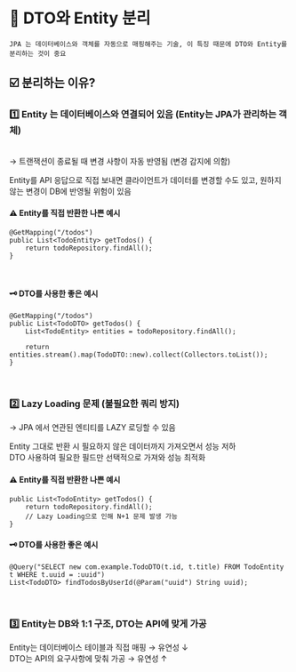 # 📌 DTO와 Entity 분리

```
JPA 는 데이터베이스와 객체를 자동으로 매핑해주는 기술, 이 특징 때문에 DTO와 Entity를 분리하는 것이 중요
```

## ☑️ 분리하는 이유?

### 1️⃣ Entity 는 데이터베이스와 연결되어 있음 (Entity는 JPA가 관리하는 객체)

<br> → 트랜잭션이 종료될 때 변경 사항이 자동 반영됨 (변경 감지에 의함)

Entity를 API 응답으로 직접 보내면 클라이언트가 데이터를 변경할 수도 있고, 원하지 않는 변경이 DB에 반영될 위험이 있음
<br>

#### ⚠️ Entity를 직접 반환한 나쁜 예시

```
@GetMapping("/todos")
public List<TodoEntity> getTodos() {
    return todoRepository.findAll();
}
```

<br>

#### 🗝️ DTO를 사용한 좋은 예시

```
@GetMapping("/todos")
public List<TodoDTO> getTodos() {
    List<TodoEntity> entities = todoRepository.findAll();

    return entities.stream().map(TodoDTO::new).collect(Collectors.toList());
}
```

<br>

### 2️⃣ Lazy Loading 문제 (불필요한 쿼리 방지)

→ JPA 에서 연관된 엔티티를 LAZY 로딩할 수 있음

Entity 그대로 반환 시 필요하지 않은 데이터까지 가져오면서 성능 저하
<br> DTO 사용하여 필요한 필드만 선택적으로 가져와 성능 최적화

#### ⚠️ Entity를 직접 반환한 나쁜 예시

```
public List<TodoEntity> getTodos() {
    return todoRepository.findAll();
    // Lazy Loading으로 인해 N+1 문제 발생 가능
}
```

#### 🗝️ DTO를 사용한 좋은 예시

```
@Query("SELECT new com.example.TodoDTO(t.id, t.title) FROM TodoEntity t WHERE t.uuid = :uuid")
List<TodoDTO> findTodosByUserId(@Param("uuid") String uuid);
```

<br>

### 3️⃣ Entity는 DB와 1:1 구조, DTO는 API에 맞게 가공

Entity는 데이터베이스 테이블과 직접 매핑 → 유연성 ↓
<br> DTO는 API의 요구사항에 맞춰 가공 → 유연성 ↑
